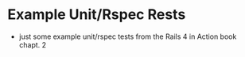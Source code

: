 # Example Unit/Rspec Rests

  * just some example unit/rspec tests from the Rails 4 in Action book chapt. 2
